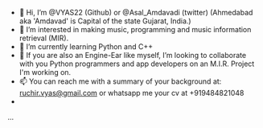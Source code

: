 - 👋 Hi, I’m @VYAS22 (Github) or @Asal_Amdavadi (twitter) (Ahmedabad aka 'Amdavad' is Capital of the state Gujarat, India.)
- 👀 I’m interested in making music, programming and music information retrieval (MIR).
- 🌱 I’m currently learning Python and C++
- 💞️ If you are also an Engine-Ear like myself, I’m looking to collaborate with you Python programmers and app developers on an M.I.R. Project I'm working on.
- 📫 You can reach me with a summary of your background at: ruchir.vyas@gmail.com or whatsapp me your cv at +919484821048
- 

...
